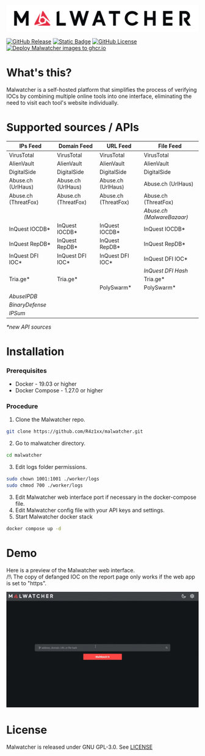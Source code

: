
[![Malwatcher](/images/malwatcher_black.png)](https://github.com/R4z1xx/malwatcher)

[![GitHub Release](https://img.shields.io/github/v/release/R4z1xx/malwatcher)](https://github.com/R4z1xx/malwatcher/releases/latest)
[![Static Badge](https://img.shields.io/badge/Docker-ghcr.io-blue)](https://github.com/R4z1xx?tab=packages&repo_name=malwatcher)
[![GitHub License](https://img.shields.io/github/license/R4z1xx/malwatcher)](https://github.com/R4z1xx/malwatcher/blob/main/LICENSE)
[![Deploy Malwatcher images to ghcr.io](https://github.com/R4z1xx/malwatcher/actions/workflows/gchr_push_latest.yml/badge.svg)](https://github.com/R4z1xx/malwatcher/actions/workflows/gchr_push_latest.yml)

# What's this?
Malwatcher is a self-hosted platform that simplifies the process of verifying IOCs by combining multiple online tools into one interface, eliminating the need to visit each tool's website individually.

# Supported sources / APIs
| IPs Feed             | Domain Feed          | URL Feed             | File Feed                 |
| -------------------- | -------------------- | -------------------- | ------------------------  |
| VirusTotal           | VirusTotal           | VirusTotal           | VirusTotal                |
| AlienVault           | AlienVault           | AlienVault           | AlienVault                |
| DigitalSide          | DigitalSide          | DigitalSide          | DigitalSide               |
| Abuse.ch (UrlHaus)   | Abuse.ch (UrlHaus)   | Abuse.ch (UrlHaus)   | Abuse.ch (UrlHaus)        |
| Abuse.ch (ThreatFox) | Abuse.ch (ThreatFox) | Abuse.ch (ThreatFox) | Abuse.ch (ThreatFox)      |
|                      |                      |                      | *Abuse.ch (MalwareBazaar)*|
| InQuest IOCDB*       | InQuest IOCDB*       | InQuest IOCDB*       | InQuest IOCDB*            |
| InQuest RepDB*       | InQuest RepDB*       | InQuest RepDB*       | InQuest RepDB*            |
| InQuest DFI IOC*     | InQuest DFI IOC*     | InQuest DFI IOC*     | InQuest DFI IOC*          |
|                      |                      |                      | *InQuest DFI Hash*        |
| Tria.ge*             | Tria.ge*             |                      | Tria.ge*                  |
|                      |                      | PolySwarm*           | PolySwarm*                |
| *AbuseIPDB*          |                      |                      |                           |
| *BinaryDefense*      |                      |                      |                           |
| *IPSum*              |                      |                      |                           |

*\*new API sources*

# Installation
### Prerequisites
- Docker - 19.03 or higher
- Docker Compose - 1.27.0 or higher
### Procedure
1. Clone the Malwatcher repo.
```bash
git clone https://github.com/R4z1xx/malwatcher.git
```
2. Go to malwatcher directory.
```bash
cd malwatcher
```
3. Edit logs folder permissions.
```bash
sudo chown 1001:1001 ./worker/logs
sudo chmod 700 ./worker/logs
```
3. Edit Malwatcher web interface port if necessary in the docker-compose file.
4. Edit Malwatcher config file with your API keys and settings.
5. Start Malwatcher docker stack
```bash
docker compose up -d
``` 

# Demo
Here is a preview of the Malwatcher web interface.<br>
/!\ The copy of defanged IOC on the report page only works if the web app is set to "https".

![Malwatcher Demo](/images/malwatcher-demo.gif)

# License
Malwatcher is released under GNU GPL-3.0. See [LICENSE](LICENSE)
